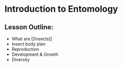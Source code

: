# Introduction to Entomology
## Lesson Outline:
- What are [[Insects]]
- Insect body plan
- Reproduction
- Development & Growth
- Diversity